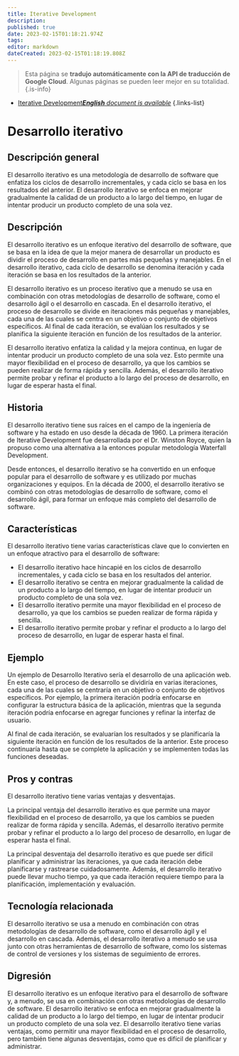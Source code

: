 ```yaml
---
title: Iterative Development
description: 
published: true
date: 2023-02-15T01:18:21.974Z
tags: 
editor: markdown
dateCreated: 2023-02-15T01:18:19.808Z
---
```


> Esta página se **tradujo automáticamente con la API de traducción de Google Cloud**.
Algunas páginas se pueden leer mejor en su totalidad.{.is-info}



- [Iterative Development***English** document is available*](/en/Knowledge-base/Dictionary/iterative-development)
{.links-list}


# Desarrollo iterativo

## Descripción general
El desarrollo iterativo es una metodología de desarrollo de software que enfatiza los ciclos de desarrollo incrementales, y cada ciclo se basa en los resultados del anterior. El desarrollo iterativo se enfoca en mejorar gradualmente la calidad de un producto a lo largo del tiempo, en lugar de intentar producir un producto completo de una sola vez.

## Descripción
El desarrollo iterativo es un enfoque iterativo del desarrollo de software, que se basa en la idea de que la mejor manera de desarrollar un producto es dividir el proceso de desarrollo en partes más pequeñas y manejables. En el desarrollo iterativo, cada ciclo de desarrollo se denomina iteración y cada iteración se basa en los resultados de la anterior.

El desarrollo iterativo es un proceso iterativo que a menudo se usa en combinación con otras metodologías de desarrollo de software, como el desarrollo ágil o el desarrollo en cascada. En el desarrollo iterativo, el proceso de desarrollo se divide en iteraciones más pequeñas y manejables, cada una de las cuales se centra en un objetivo o conjunto de objetivos específicos. Al final de cada iteración, se evalúan los resultados y se planifica la siguiente iteración en función de los resultados de la anterior.

El desarrollo iterativo enfatiza la calidad y la mejora continua, en lugar de intentar producir un producto completo de una sola vez. Esto permite una mayor flexibilidad en el proceso de desarrollo, ya que los cambios se pueden realizar de forma rápida y sencilla. Además, el desarrollo iterativo permite probar y refinar el producto a lo largo del proceso de desarrollo, en lugar de esperar hasta el final.

## Historia
El desarrollo iterativo tiene sus raíces en el campo de la ingeniería de software y ha estado en uso desde la década de 1960. La primera iteración de Iterative Development fue desarrollada por el Dr. Winston Royce, quien la propuso como una alternativa a la entonces popular metodología Waterfall Development.

Desde entonces, el desarrollo iterativo se ha convertido en un enfoque popular para el desarrollo de software y es utilizado por muchas organizaciones y equipos. En la década de 2000, el desarrollo iterativo se combinó con otras metodologías de desarrollo de software, como el desarrollo ágil, para formar un enfoque más completo del desarrollo de software.

## Características
El desarrollo iterativo tiene varias características clave que lo convierten en un enfoque atractivo para el desarrollo de software:

- El desarrollo iterativo hace hincapié en los ciclos de desarrollo incrementales, y cada ciclo se basa en los resultados del anterior.
- El desarrollo iterativo se centra en mejorar gradualmente la calidad de un producto a lo largo del tiempo, en lugar de intentar producir un producto completo de una sola vez.
- El desarrollo iterativo permite una mayor flexibilidad en el proceso de desarrollo, ya que los cambios se pueden realizar de forma rápida y sencilla.
- El desarrollo iterativo permite probar y refinar el producto a lo largo del proceso de desarrollo, en lugar de esperar hasta el final.

## Ejemplo
Un ejemplo de Desarrollo Iterativo sería el desarrollo de una aplicación web. En este caso, el proceso de desarrollo se dividiría en varias iteraciones, cada una de las cuales se centraría en un objetivo o conjunto de objetivos específicos. Por ejemplo, la primera iteración podría enfocarse en configurar la estructura básica de la aplicación, mientras que la segunda iteración podría enfocarse en agregar funciones y refinar la interfaz de usuario.

Al final de cada iteración, se evaluarían los resultados y se planificaría la siguiente iteración en función de los resultados de la anterior. Este proceso continuaría hasta que se complete la aplicación y se implementen todas las funciones deseadas.

## Pros y contras
El desarrollo iterativo tiene varias ventajas y desventajas.

La principal ventaja del desarrollo iterativo es que permite una mayor flexibilidad en el proceso de desarrollo, ya que los cambios se pueden realizar de forma rápida y sencilla. Además, el desarrollo iterativo permite probar y refinar el producto a lo largo del proceso de desarrollo, en lugar de esperar hasta el final.

La principal desventaja del desarrollo iterativo es que puede ser difícil planificar y administrar las iteraciones, ya que cada iteración debe planificarse y rastrearse cuidadosamente. Además, el desarrollo iterativo puede llevar mucho tiempo, ya que cada iteración requiere tiempo para la planificación, implementación y evaluación.

## Tecnología relacionada
El desarrollo iterativo se usa a menudo en combinación con otras metodologías de desarrollo de software, como el desarrollo ágil y el desarrollo en cascada. Además, el desarrollo iterativo a menudo se usa junto con otras herramientas de desarrollo de software, como los sistemas de control de versiones y los sistemas de seguimiento de errores.

## Digresión
El desarrollo iterativo es un enfoque iterativo para el desarrollo de software y, a menudo, se usa en combinación con otras metodologías de desarrollo de software. El desarrollo iterativo se enfoca en mejorar gradualmente la calidad de un producto a lo largo del tiempo, en lugar de intentar producir un producto completo de una sola vez. El desarrollo iterativo tiene varias ventajas, como permitir una mayor flexibilidad en el proceso de desarrollo, pero también tiene algunas desventajas, como que es difícil de planificar y administrar.